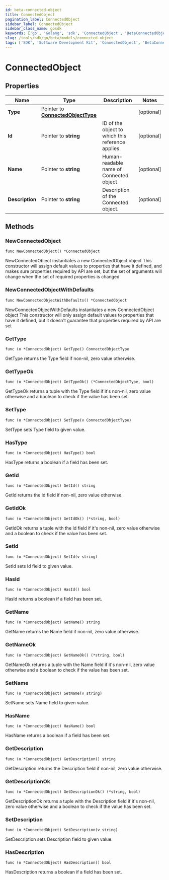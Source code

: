 ```yaml
---
id: beta-connected-object
title: ConnectedObject
pagination_label: ConnectedObject
sidebar_label: ConnectedObject
sidebar_class_name: gosdk
keywords: ['go', 'Golang', 'sdk', 'ConnectedObject', 'BetaConnectedObject'] 
slug: /tools/sdk/go/beta/models/connected-object
tags: ['SDK', 'Software Development Kit', 'ConnectedObject', 'BetaConnectedObject']
---
```


# ConnectedObject

## Properties

Name | Type | Description | Notes
------------ | ------------- | ------------- | -------------
**Type** | Pointer to [**ConnectedObjectType**](connected-object-type) |  | [optional] 
**Id** | Pointer to **string** | ID of the object to which this reference applies | [optional] 
**Name** | Pointer to **string** | Human-readable name of Connected object | [optional] 
**Description** | Pointer to **string** | Description of the Connected object. | [optional] 

## Methods

### NewConnectedObject

`func NewConnectedObject() *ConnectedObject`

NewConnectedObject instantiates a new ConnectedObject object
This constructor will assign default values to properties that have it defined,
and makes sure properties required by API are set, but the set of arguments
will change when the set of required properties is changed

### NewConnectedObjectWithDefaults

`func NewConnectedObjectWithDefaults() *ConnectedObject`

NewConnectedObjectWithDefaults instantiates a new ConnectedObject object
This constructor will only assign default values to properties that have it defined,
but it doesn't guarantee that properties required by API are set

### GetType

`func (o *ConnectedObject) GetType() ConnectedObjectType`

GetType returns the Type field if non-nil, zero value otherwise.

### GetTypeOk

`func (o *ConnectedObject) GetTypeOk() (*ConnectedObjectType, bool)`

GetTypeOk returns a tuple with the Type field if it's non-nil, zero value otherwise
and a boolean to check if the value has been set.

### SetType

`func (o *ConnectedObject) SetType(v ConnectedObjectType)`

SetType sets Type field to given value.

### HasType

`func (o *ConnectedObject) HasType() bool`

HasType returns a boolean if a field has been set.

### GetId

`func (o *ConnectedObject) GetId() string`

GetId returns the Id field if non-nil, zero value otherwise.

### GetIdOk

`func (o *ConnectedObject) GetIdOk() (*string, bool)`

GetIdOk returns a tuple with the Id field if it's non-nil, zero value otherwise
and a boolean to check if the value has been set.

### SetId

`func (o *ConnectedObject) SetId(v string)`

SetId sets Id field to given value.

### HasId

`func (o *ConnectedObject) HasId() bool`

HasId returns a boolean if a field has been set.

### GetName

`func (o *ConnectedObject) GetName() string`

GetName returns the Name field if non-nil, zero value otherwise.

### GetNameOk

`func (o *ConnectedObject) GetNameOk() (*string, bool)`

GetNameOk returns a tuple with the Name field if it's non-nil, zero value otherwise
and a boolean to check if the value has been set.

### SetName

`func (o *ConnectedObject) SetName(v string)`

SetName sets Name field to given value.

### HasName

`func (o *ConnectedObject) HasName() bool`

HasName returns a boolean if a field has been set.

### GetDescription

`func (o *ConnectedObject) GetDescription() string`

GetDescription returns the Description field if non-nil, zero value otherwise.

### GetDescriptionOk

`func (o *ConnectedObject) GetDescriptionOk() (*string, bool)`

GetDescriptionOk returns a tuple with the Description field if it's non-nil, zero value otherwise
and a boolean to check if the value has been set.

### SetDescription

`func (o *ConnectedObject) SetDescription(v string)`

SetDescription sets Description field to given value.

### HasDescription

`func (o *ConnectedObject) HasDescription() bool`

HasDescription returns a boolean if a field has been set.


